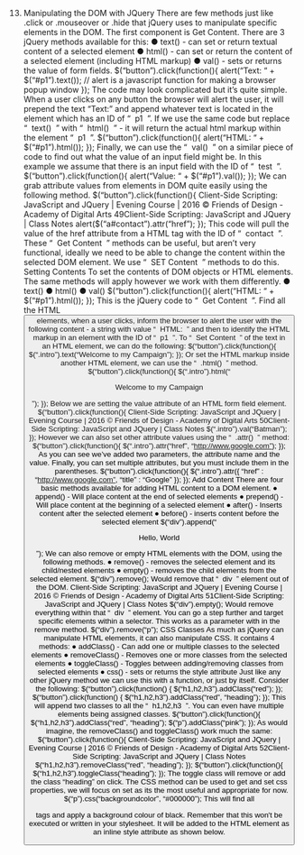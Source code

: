 13. Manipulating the DOM with JQuery
There are few methods just like .click or .mouseover or .hide that jQuery uses to manipulate
specific elements in the DOM. The first component is Get Content. There are 3 jQuery methods
available for this:
● text() - can set or return textual content of a selected element
● html() - can set or return the content of a selected element (including HTML markup)
● val() - sets or returns the value of form fields.
$(“button”).click(function(){
alert(“Text: “ + $(“#p1”).text());
// alert is a javascript function for making a browser popup window
});
The code may look complicated but it’s quite simple. When a user clicks on any button the browser
will alert the user, it will prepend the text “Text:” and append whatever text is located in the
element which has an ID of “ ​
p1 ​
”. If we use the same code but replace “ ​
text() ​
” with “ ​
html() ​
” - it
will return the actual html markup within the element “ ​
p1 ​
”.
$(“button”).click(function(){
alert(“HTML: “ + $(“#p1”).html());
});
Finally, we can use the “ ​
val() ​
” on a similar piece of code to find out what the value of an input
field might be. In this example we assume that there is an input field with the ID of “ ​
test ​
”.
$(“button”).click(function(){
alert(“Value: “ + $(“#p1”).val());
});
We can grab attribute values from elements in DOM quite easily using the following method.
$(“button”).click(function(){
Client-Side Scripting: JavaScript and JQuery | Evening Course | 2016 © Friends of Design - Academy of Digital Arts
49Client-Side Scripting: JavaScript and JQuery | Class Notes
alert($(“a#contact”).attr(“href”);
});
This code will pull the value of the href attribute from a HTML <a> tag with the ID of “ ​
contact ​
”.
These “ ​
Get Content ​
” methods can be useful, but aren’t very functional, ideally we need to be able
to change the content within the selected DOM element. We use “ ​
SET Content ​
” methods to do
this.
Setting Contents
To set the contents of DOM objects or HTML elements. The same methods will apply however we
work with them differently.
● text()
● html()
● val()
$(“button”).click(function(){
alert(“HTML: “ + $(“#p1”).html());
});
This is the jQuery code to “ ​
Get Content ​
”. Find all the HTML <button> elements, when a user clicks,
inform the browser to alert the user with the following content - a string with value “ ​
HTML: ​
” and
then to identify the HTML markup in an element with the ID of “ ​
p1 ​
”.
To “ ​
Set Content ​
” of the text in an HTML element, we can do the following:
$(“button”).click(function(){
$(“.intro”).text(“Welcome to my Campaign”);
});
Or set the HTML markup inside another HTML element, we can use the “ ​
.html() ​
” method.
$(“button”).click(function(){
$(“.intro”).html(“<p>Welcome to my Campaign</p>”);
});
Below we are setting the value attribute of an HTML form field element.
$(“button”).click(function(){
Client-Side Scripting: JavaScript and JQuery | Evening Course | 2016 © Friends of Design - Academy of Digital Arts
50Client-Side Scripting: JavaScript and JQuery | Class Notes
$(“.intro”).val(“Batman”);
});
However we can also set other attribute values using the “ ​
.attr() ​
” method:
$(“button”).click(function(){
$(“.intro”).attr(“href”, “http://www.google.com”);
});
As you can see we’ve added two parameters, the attribute name and the value. Finally, you can set
multiple attributes, but you must include them in the parentheses.
$(“button”).click(function(){
$(“.intro”).attr({
“href” : “http://www.google.com”,
“title” : “Google”
});
});
Add Content
There are four basic methods available for adding HTML content to a DOM element.
● append() - Will place content at the end of selected elements
● prepend() - Will place content at the beginning of a selected element
● after() - Inserts content after the selected element
● before() - inserts content before the selected element
$(“div”).append(“<p>Hello, World</p>”);
We can also remove or empty HTML elements with the DOM, using the following methods.
● remove() - removes the selected element and its child/nested elements
● empty() - removes the child elements from the selected element.
$(“div”).remove();
Would remove that “ ​
div ​
” element out of the DOM.
Client-Side Scripting: JavaScript and JQuery | Evening Course | 2016 © Friends of Design - Academy of Digital Arts
51Client-Side Scripting: JavaScript and JQuery | Class Notes
$(“div”).empty();
Would remove everything within that “ ​
div ​
” element. You can go a step further and target specific
elements within a selector. This works as a parameter with in the remove method.
$(“div”).remove(“p”);
CSS Classes
As much as jQuery can manipulate HTML elements, it can also manipulate CSS. It contains 4
methods:
● addClass() - Can add one or multiple classes to the selected elements
● removeClass() - Removes one or more classes from the selected elements
● toggleClass() - Toggles between adding/removing classes from selected elements
● css() - sets or returns the style attribute
Just like any other jQuery method we can use this with a function, or just by itself. Consider the
following:
$(“button”).click(function() {
$(“h1,h2,h3”).addClass(“red”);
});
$(“button”).click(function() {
$(“h1,h2,h3”).addClass(“red”, “heading”);
});
This will append two classes to all the “ ​
h1,h2,h3 ​
”. You can even have multiple elements being
assigned classes.
$(“button”).click(function(){
$(“h1,h2,h3”).addClass(“red”, “heading”);
$(“p”).addClass(“pink”);
});
As would imagine, the removeClass() and toggleClass() work much the same:
$(“button”).click(function(){
Client-Side Scripting: JavaScript and JQuery | Evening Course | 2016 © Friends of Design - Academy of Digital Arts
52Client-Side Scripting: JavaScript and JQuery | Class Notes
$(“h1,h2,h3”).removeClass(“red”, “heading”);
});
$(“button”).click(function(){
$(“h1,h2,h3”).toggleClass(“heading”);
});
The toggle class will remove or add the class “heading” on click. The CSS method can be used to get
and set css properties, we will focus on set as its the most useful and appropriate for now.
$(“p”).css(“background­color”, “#000000”);
This will find all <p> tags and apply a background colour of black. Remember that this won't be
executed or written in your stylesheet. It will be added to the HTML element as an inline style
attribute as shown below.
<p style=”background­color: #000000;”></p>
